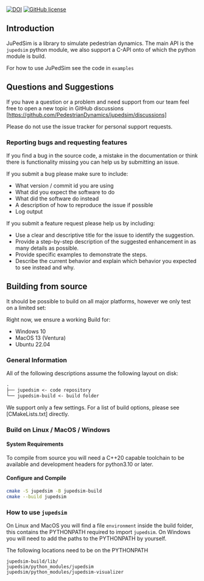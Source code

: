 [![DOI](https://zenodo.org/badge/DOI/10.5281/zenodo.6144559.svg)](https://doi.org/10.5281/zenodo.6144559) [![GitHub license](https://img.shields.io/badge/license-LGPL-blue.svg)](https://raw.githubusercontent.com/PedestrianDynamics/jupedsim/master/LICENSE)

## Introduction

JuPedSim is a library to simulate pedestrian dynamics. The main API is the
`jupedsim` python module, we also support a C-API onto of which the python
module is build.

For how to use JuPedSim see the code in `examples`

## Questions and Suggestions

If you have a question or a problem and need support from our team feel free to
open a new topic in GitHub discussions
[https://github.com/PedestrianDynamics/jupedsim/discussions]

Please do not use the issue tracker for personal support requests.

### Reporting bugs and requesting features

If you find a bug in the source code, a mistake in the documentation or think
there is functionality missing you can help us by submitting an issue.

If you submit a bug please make sure to include:

* What version / commit id you are using
* What did you expect the software to do
* What did the software do instead
* A description of how to reproduce the issue if possible
* Log output

If you submit a feature request please help us by including:

* Use a clear and descriptive title for the issue to identify the suggestion.
* Provide a step-by-step description of the suggested enhancement in as many
  details as possible.
* Provide specific examples to demonstrate the steps.
* Describe the current behavior and explain which behavior you expected to see
  instead and why.

## Building from source

It should be possible to build on all major platforms, however we only test on
a limited set:

Right now, we ensure a working Build for:

* Windows 10
* MacOS 13 (Ventura)
* Ubuntu 22.04

### General Information

All of the following descriptions assume the following layout on disk:

```txt
.
├── jupedsim <- code repository
└── jupedsim-build <- build folder

```

We support only a few settings. For a list of build options, please see
[CMakeLists.txt] directly.

### Build on Linux / MacOS / Windows

#### System Requirements

To compile from source you will need a C++20 capable toolchain to be available
and development headers for python3.10 or later.

#### Configure and Compile

```bash
cmake -S jupedsim -B jupedsim-build
cmake --build jupedsim
```

### How to use `jupedsim`

On Linux and MacOS you will find a file `environment` inside the build folder,
this contains the PYTHONPATH required to import `jupedsim`. On Windows you will
need to add the paths to the PYTHONPATH by yourself.

The following locations need to be on the PYTHONPATH

```
jupedsim-build/lib/
jupedsim/python_modules/jupedsim
jupedsim/python_modules/jupedsim-visualizer
```

